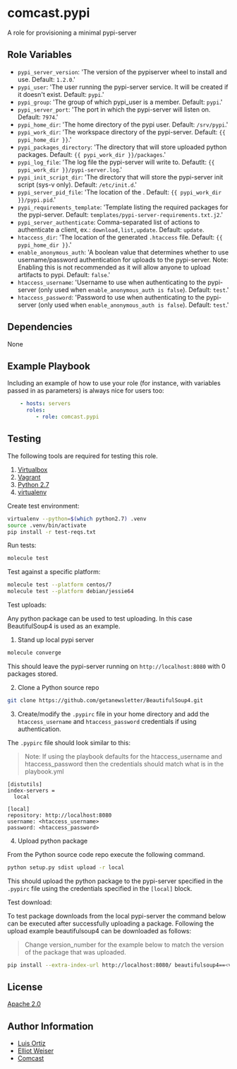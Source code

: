 comcast.pypi
============

A role for provisioning a minimal pypi-server

Role Variables
--------------

* `pypi_server_version`: 'The version of the pypiserver wheel to install and
  use. Default: `1.2.0`.'
* `pypi_user`: 'The user running the pypi-server service. It will be created if
  it doesn't exist. Default: `pypi`.'
* `pypi_group`: 'The group of which pypi_user is a member. Default: `pypi`.'
* `pypi_server_port`: 'The port in which the pypi-server will listen on.
  Default: `7974`.'
* `pypi_home_dir`: 'The home directory of the pypi user. Default: `/srv/pypi`.'
* `pypi_work_dir`: 'The workspace directory of the pypi-server. Default: `{{
  pypi_home_dir }}`.'
* `pypi_packages_directory`: 'The directory that will store uploaded python
  packages. Default: `{{ pypi_work_dir }}/packages`.'
* `pypi_log_file`: 'The log file the pypi-server will write to. Defautlt: `{{
  pypi_work_dir }}/pypi-server.log`.'
* `pypi_init_script_dir`: 'The directory that will store the pypi-server init
  script (sys-v only). Default: `/etc/init.d`.'
* `pypi_server_pid_file`: 'The location of the . Default: `{{ pypi_work_dir
  }}/pypi.pid`.'
* `pypi_requirements_template`: 'Template listing the required packages for
  the pypi-server. Default: `templates/pypi-server-requirements.txt.j2`.'
* `pypi_server_authenticate`: Comma-separated list of actions to authenticate
  a client, ex.: `download,list,update`. Default: `update`.
* `htaccess_dir`: 'The location of the generated `.htaccess` file. Default: `{{
  pypi_home_dir }}`.'
* `enable_anonymous_auth`: 'A boolean value that determines whether to use
  username/password authentication for uploads to the pypi-server. Note:
  Enabling this is not recommended as it will allow anyone to upload artifacts
  to pypi. Default: `false`.'
* `htaccess_username`: 'Username to use when authenticating to the pypi-server
  (only used when `enable_anonymous_auth is false`). Default: `test`.'
* `htaccess_password`: 'Password to use when authenticating to the pypi-server
  (only used when `enable_anonymous_auth is false`). Default: `test`.'

Dependencies
------------

None

Example Playbook
----------------

Including an example of how to use your role (for instance, with variables
passed in as parameters) is always nice for users too:

```yaml
    - hosts: servers
      roles:
         - role: comcast.pypi
```

Testing
-------

The following tools are required for testing this role.

1. [Virtualbox](https://www.virtualbox.org/wiki/Downloads)
1. [Vagrant](https://www.vagrantup.com/downloads.html)
1. [Python 2.7](https://www.python.org/downloads/release/python-2712/)
1. [virtualenv](https://pypi.org/project/virtualenv/)


Create test environment:

```bash
virtualenv --python=$(which python2.7) .venv
source .venv/bin/activate
pip install -r test-reqs.txt
```

Run tests:

```bash
molecule test
```

Test against a specific platform:

```bash
molecule test --platform centos/7
molecule test --platform debian/jessie64
```

Test uploads:

Any python package can be used to test uploading. In this case BeautifulSoup4
is used as an example.

1. Stand up local pypi server

```bash
molecule converge
```
This should leave the pypi-server running on `http://localhost:8080` with 0
packages stored.

2. Clone a Python source repo

```bash
git clone https://github.com/getanewsletter/BeautifulSoup4.git
```

3. Create/modify the `.pypirc` file in your home directory and add the
`htaccess_username` and `htaccess_password` credentials if using authentication.

The `.pypirc` file should look similar to this:

> Note: If using the playbook defaults for the htaccess_username and
htaccess_password then the credentials should match what is in the playbook.yml

```
[distutils]
index-servers =
  local

[local]
repository: http://localhost:8080
username: <htaccess_username>
password: <htaccess_password>
```
4. Upload python package

From the Python source code repo execute the following command.

```bash
python setup.py sdist upload -r local
```

This should upload the python package to the pypi-server specified in the
`.pypirc` file using the credentials specified in the `[local]` block.


Test download:

To test package downloads from the local pypi-server the command below can be
executed after successfully uploading a package. Following the upload example
beautifulsoup4 can be downloaded as follows:

> Change version_number for the example below to match the version of the
package that was uploaded.

```bash
pip install --extra-index-url http://localhost:8080/ beautifulsoup4==<version_number>
```

License
-------

[Apache 2.0](LICENSE)

Author Information
------------------

* [Luis Ortiz][lortiz]
* [Elliot Weiser][elliotweiser]
* [Comcast][comcast]

[comcast]: https://github.com/Comcast
[elliotweiser]: https://github.com/elliotweiser
[lortiz]: https://github.com/skippyPeanutButter
